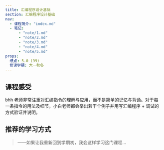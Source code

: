 ```yaml
---
title: 汇编程序设计基础
section: 汇编程序设计基础
nav:
  - 课程简介: "index.md"
  - 笔记:
      - "note/1.md"
      - "note/2.md"
      - "note/3.md"
      - "note/4.md"
      - "note/5.md"
props:
  绩点: 5.0 (99)
  修读学期: 大一秋冬
---
```


## 课程感受

bhh 老师非常注重对汇编指令的理解与应用，而不是简单的记忆与背诵。对于每一条指令的用法及细节，小白老师都会举出若干个例子并用写汇编程序 + 调试的方式验证并说明。

## 推荐的学习方式

> ——如果让我重新回到学期初，我会这样学习这门课程...
